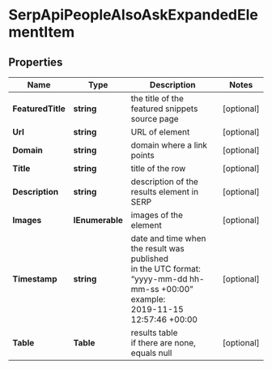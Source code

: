 # SerpApiPeopleAlsoAskExpandedElementItem


## Properties

| Name | Type | Description | Notes |
|------------ | ------------- | ------------- | -------------|
**FeaturedTitle** | **string** | the title of the featured snippets source page |[optional]|
**Url** | **string** | URL of element |[optional]|
**Domain** | **string** | domain where a link points |[optional]|
**Title** | **string** | title of the row |[optional]|
**Description** | **string** | description of the results element in SERP |[optional]|
**Images** | **IEnumerable<AiModeImagesElement>** | images of the element |[optional]|
**Timestamp** | **string** | date and time when the result was published<br>in the UTC format: “yyyy-mm-dd hh-mm-ss +00:00”<br>example:<br>2019-11-15 12:57:46 +00:00 |[optional]|
**Table** | **Table** | results table<br>if there are none, equals null |[optional]|